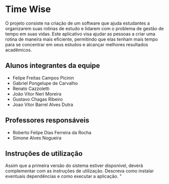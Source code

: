 # Time Wise
O projeto consiste na criação de um software que ajuda estudantes a organizarem suas rotinas de estudo e lidarem com o problema de gestão de tempo em suas vidas. Este aplicativo visa ajudar as pessoas a criar uma rotina de maneira mais eficiente, permitindo que elas tenham mais tempo para se concentrar em seus estudos e alcançar melhores resultados acadêmicos.

## Alunos integrantes da equipe

* Felipe Freitas Campos Picinin
* Gabriel Pongelupe de Carvalho
* Renato Cazzoletti
* João Vitor Neri Moreira
* Gustavo Chagas Ribeiro
* Joao Vitor Barrel Alves Dutra

## Professores responsáveis

* Roberto Felipe Dias Ferreira da Rocha
* Simone Alves Nogueira

## Instruções de utilização

Assim que a primeira versão do sistema estiver disponível, deverá complementar com as instruções de utilização. Descreva como instalar eventuais dependências e como executar a aplicação.
"